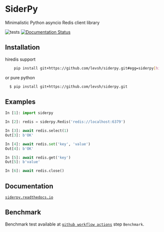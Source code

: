 # SiderPy

Minimalistic Python asyncio Redis client library

![tests](https://github.com/levsh/siderpy/workflows/tests/badge.svg)
[![Documentation Status](https://readthedocs.org/projects/siderpy/badge/?version=latest)](https://siderpy.readthedocs.io/en/latest/?badge=latest)
      
## Installation

hiredis support
```bash
    pip install git+https://github.com/levsh/siderpy.git#egg=siderpy[hiredis]
```

or pure python
```bash
  $ pip install git+https://github.com/levsh/siderpy.git
```

## Examples

```python
In [1]: import siderpy                                                                                                                                                                                

In [2]: redis = siderpy.Redis('redis://localhost:6379')                                                                                                                                                   

In [3]: await redis.select(1)                                                                                                                                                                           
Out[3]: b'OK'

In [4]: await redis.set('key', 'value')                                                                                                                                                                 
Out[4]: b'OK'

In [5]: await redis.get('key')                                                                                                                                                                          
Out[5]: b'value'

In [6]: await redis.close()
```

## Documentation

[`siderpy.readthedocs.io`](https://siderpy.readthedocs.io/en/latest/)


## Benchmark

Benchmark test available at [`github workflow actions`](https://github.com/levsh/siderpy/actions?query=workflow%3Atests+branch%3Amaster)
step `Benchmark`.

